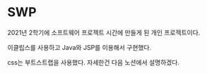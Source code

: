 # SWP

2021년 2학기에 소프트웨어 프로젝트 시간에 만들게 된 개인 프로젝트이다.

이클립스를 사용하고 Java와 JSP를 이용해서 구현했다.

css는 부트스트랩을 사용했다. 자세한건 다음 노션에서 설명하겠다.

